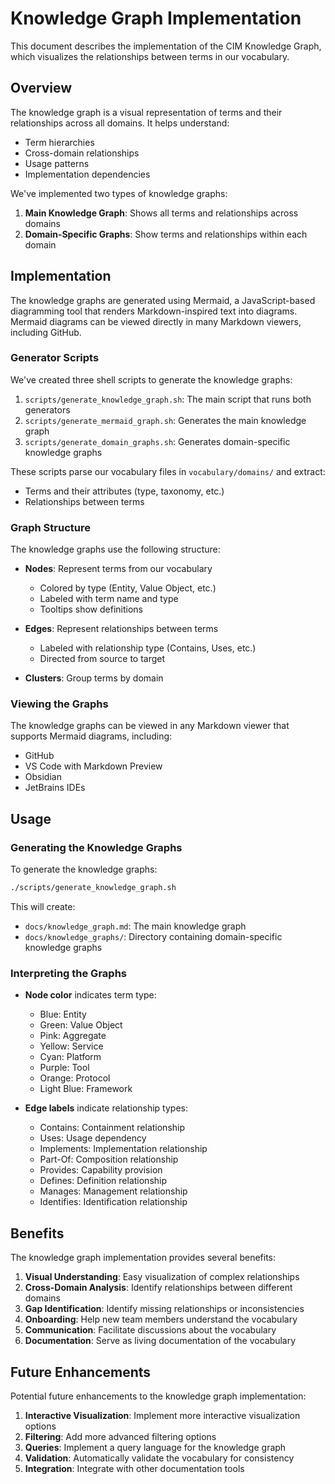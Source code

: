 # Knowledge Graph Implementation

This document describes the implementation of the CIM Knowledge Graph, which visualizes the relationships between terms in our vocabulary.

## Overview

The knowledge graph is a visual representation of terms and their relationships across all domains. It helps understand:

- Term hierarchies
- Cross-domain relationships
- Usage patterns
- Implementation dependencies

We've implemented two types of knowledge graphs:

1. **Main Knowledge Graph**: Shows all terms and relationships across domains
2. **Domain-Specific Graphs**: Show terms and relationships within each domain

## Implementation

The knowledge graphs are generated using Mermaid, a JavaScript-based diagramming tool that renders Markdown-inspired text into diagrams. Mermaid diagrams can be viewed directly in many Markdown viewers, including GitHub.

### Generator Scripts

We've created three shell scripts to generate the knowledge graphs:

1. `scripts/generate_knowledge_graph.sh`: The main script that runs both generators
2. `scripts/generate_mermaid_graph.sh`: Generates the main knowledge graph
3. `scripts/generate_domain_graphs.sh`: Generates domain-specific knowledge graphs

These scripts parse our vocabulary files in `vocabulary/domains/` and extract:
- Terms and their attributes (type, taxonomy, etc.)
- Relationships between terms

### Graph Structure

The knowledge graphs use the following structure:

- **Nodes**: Represent terms from our vocabulary
  - Colored by type (Entity, Value Object, etc.)
  - Labeled with term name and type
  - Tooltips show definitions

- **Edges**: Represent relationships between terms
  - Labeled with relationship type (Contains, Uses, etc.)
  - Directed from source to target

- **Clusters**: Group terms by domain

### Viewing the Graphs

The knowledge graphs can be viewed in any Markdown viewer that supports Mermaid diagrams, including:

- GitHub
- VS Code with Markdown Preview
- Obsidian
- JetBrains IDEs

## Usage

### Generating the Knowledge Graphs

To generate the knowledge graphs:

```bash
./scripts/generate_knowledge_graph.sh
```

This will create:
- `docs/knowledge_graph.md`: The main knowledge graph
- `docs/knowledge_graphs/`: Directory containing domain-specific knowledge graphs

### Interpreting the Graphs

- **Node color** indicates term type:
  - Blue: Entity
  - Green: Value Object
  - Pink: Aggregate
  - Yellow: Service
  - Cyan: Platform
  - Purple: Tool
  - Orange: Protocol
  - Light Blue: Framework

- **Edge labels** indicate relationship types:
  - Contains: Containment relationship
  - Uses: Usage dependency
  - Implements: Implementation relationship
  - Part-Of: Composition relationship
  - Provides: Capability provision
  - Defines: Definition relationship
  - Manages: Management relationship
  - Identifies: Identification relationship

## Benefits

The knowledge graph implementation provides several benefits:

1. **Visual Understanding**: Easy visualization of complex relationships
2. **Cross-Domain Analysis**: Identify relationships between different domains
3. **Gap Identification**: Identify missing relationships or inconsistencies
4. **Onboarding**: Help new team members understand the vocabulary
5. **Communication**: Facilitate discussions about the vocabulary
6. **Documentation**: Serve as living documentation of the vocabulary

## Future Enhancements

Potential future enhancements to the knowledge graph implementation:

1. **Interactive Visualization**: Implement more interactive visualization options
2. **Filtering**: Add more advanced filtering options
3. **Queries**: Implement a query language for the knowledge graph
4. **Validation**: Automatically validate the vocabulary for consistency
5. **Integration**: Integrate with other documentation tools 